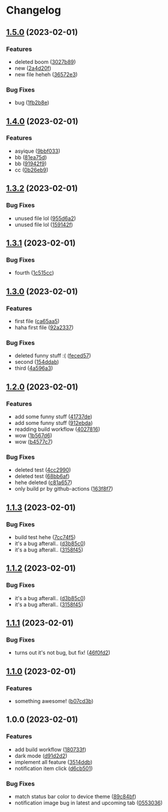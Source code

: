 # Changelog

## [1.5.0](https://github.com/akarisma/mobile-dev-assignment/compare/v1.4.0...v1.5.0) (2023-02-01)


### Features

* deleted boom ([3027b89](https://github.com/akarisma/mobile-dev-assignment/commit/3027b89144a74415d9d5cade1a53632217fa39f3))
* new ([2a4d20f](https://github.com/akarisma/mobile-dev-assignment/commit/2a4d20f9b75f034cb9308e29d83a743666ceb15f))
* new file heheh ([36572e3](https://github.com/akarisma/mobile-dev-assignment/commit/36572e3a84bed88e3ddcdf5cca6987b227a5a2c4))


### Bug Fixes

* bug ([1fb2b8e](https://github.com/akarisma/mobile-dev-assignment/commit/1fb2b8e4d4b3e98ebe3db52816d9af5227ee711d))

## [1.4.0](https://github.com/akarisma/mobile-dev-assignment/compare/v1.3.2...v1.4.0) (2023-02-01)


### Features

* asyique ([9bbf033](https://github.com/akarisma/mobile-dev-assignment/commit/9bbf0338c7e40f0b4a42b931682608a40b082d51))
* bb ([81ea75d](https://github.com/akarisma/mobile-dev-assignment/commit/81ea75dbc276feadb7432925391d9730128871e1))
* bb ([91942f9](https://github.com/akarisma/mobile-dev-assignment/commit/91942f9ac7e38b051366ab57a97f57f77430cd61))
* cc ([0b26eb9](https://github.com/akarisma/mobile-dev-assignment/commit/0b26eb911e58cbede5cfc3482a803a00956e8d5b))

## [1.3.2](https://github.com/akarisma/mobile-dev-assignment/compare/v1.3.1...v1.3.2) (2023-02-01)


### Bug Fixes

* unused file lol ([955d6a2](https://github.com/akarisma/mobile-dev-assignment/commit/955d6a2f391dd9b94cb4eb1b6f4dcb47fc0fca92))
* unused file lol ([159142f](https://github.com/akarisma/mobile-dev-assignment/commit/159142f439f9702dfdf6adb8062be9a68249c4b3))

## [1.3.1](https://github.com/akarisma/mobile-dev-assignment/compare/v1.3.0...v1.3.1) (2023-02-01)


### Bug Fixes

* fourth ([1c515cc](https://github.com/akarisma/mobile-dev-assignment/commit/1c515cce0759e7293aa52d42269657974c16588f))

## [1.3.0](https://github.com/akarisma/mobile-dev-assignment/compare/v1.2.0...v1.3.0) (2023-02-01)


### Features

* first file ([ca65aa5](https://github.com/akarisma/mobile-dev-assignment/commit/ca65aa5bb2eb5f75605b5d0a0e61dcc4152135f9))
* haha first file ([92a2337](https://github.com/akarisma/mobile-dev-assignment/commit/92a23374021eb75fde14ce257b8f6bc5c6aaa90e))


### Bug Fixes

* deleted funny stuff :( ([feced57](https://github.com/akarisma/mobile-dev-assignment/commit/feced573126501de94edec750d1c679400fa28f1))
* second ([154ddab](https://github.com/akarisma/mobile-dev-assignment/commit/154ddab2c018e027bd5c19545bd7f95e9744a559))
* third ([4a596a3](https://github.com/akarisma/mobile-dev-assignment/commit/4a596a32c93d676a01b10f9734aa2f8158315379))

## [1.2.0](https://github.com/akarisma/mobile-dev-assignment/compare/v1.1.3...v1.2.0) (2023-02-01)


### Features

* add some funny stuff ([41737de](https://github.com/akarisma/mobile-dev-assignment/commit/41737deff7bec4e2320bb3fd77103975d1f4a907))
* add some funny stuff ([912ebda](https://github.com/akarisma/mobile-dev-assignment/commit/912ebda28276925682f80bdbea46ca81b0eb1969))
* readding build workflow ([4027816](https://github.com/akarisma/mobile-dev-assignment/commit/402781631e9f61ba4916808166522034b29e8624))
* wow ([1b567d6](https://github.com/akarisma/mobile-dev-assignment/commit/1b567d634708c68f5a64ff827decdc01c7ef98ed))
* wow ([b4577c7](https://github.com/akarisma/mobile-dev-assignment/commit/b4577c7b7f1370b4c3dbbf1183d5212f29bf4019))


### Bug Fixes

* deleted test ([4cc2990](https://github.com/akarisma/mobile-dev-assignment/commit/4cc2990f91de417879884e10d50be284915be740))
* deleted test ([68bb6af](https://github.com/akarisma/mobile-dev-assignment/commit/68bb6af2154b7a39f346f40bea1edda9d31163ac))
* hehe deleted ([c81a657](https://github.com/akarisma/mobile-dev-assignment/commit/c81a6572d28aec8134ccfe660bf94a35136c2900))
* only build pr by github-actions ([163f8f7](https://github.com/akarisma/mobile-dev-assignment/commit/163f8f7ba51d4780e0370d9a5344df7967c22cb3))

## [1.1.3](https://github.com/akarisma/mobile-dev-assignment/compare/v1.1.2...v1.1.3) (2023-02-01)


### Bug Fixes

* build test hehe ([7cc74f5](https://github.com/akarisma/mobile-dev-assignment/commit/7cc74f53e840f6fd33ffb63899ae7864abf277c1))
* it's a bug afterall.. ([d3b85c0](https://github.com/akarisma/mobile-dev-assignment/commit/d3b85c08bd9f0b3aeb83d870db2630ff72bbbd52))
* it's a bug afterall.. ([3158f45](https://github.com/akarisma/mobile-dev-assignment/commit/3158f453584e4ea7b0a83cedea592383433cf1a3))

## [1.1.2](https://github.com/akarisma/mobile-dev-assignment/compare/v1.1.1...v1.1.2) (2023-02-01)


### Bug Fixes

* it's a bug afterall.. ([d3b85c0](https://github.com/akarisma/mobile-dev-assignment/commit/d3b85c08bd9f0b3aeb83d870db2630ff72bbbd52))
* it's a bug afterall.. ([3158f45](https://github.com/akarisma/mobile-dev-assignment/commit/3158f453584e4ea7b0a83cedea592383433cf1a3))

## [1.1.1](https://github.com/akarisma/mobile-dev-assignment/compare/v1.1.0...v1.1.1) (2023-02-01)


### Bug Fixes

* turns out it's not bug, but fix! ([46f0fd2](https://github.com/akarisma/mobile-dev-assignment/commit/46f0fd2b9ccaa3a3df068e6112ba417b9f5e13e3))

## [1.1.0](https://github.com/akarisma/mobile-dev-assignment/compare/v1.0.0...v1.1.0) (2023-02-01)


### Features

* something awesome! ([b07cd3b](https://github.com/akarisma/mobile-dev-assignment/commit/b07cd3b2f3a33c820fc244c0c1965f9129d8ff7c))

## 1.0.0 (2023-02-01)


### Features

* add build workflow ([180733f](https://github.com/akarisma/mobile-dev-assignment/commit/180733f8cce07b62a76bf043d556b77ad1502a1f))
* dark mode ([d91d2d2](https://github.com/akarisma/mobile-dev-assignment/commit/d91d2d220c5fcaa0b7e27a0265d3aa64b7b80faf))
* implement all feature ([3514ddb](https://github.com/akarisma/mobile-dev-assignment/commit/3514ddb4f11830c7eda60d9942d6f52189542c8a))
* notification item click ([d6cb501](https://github.com/akarisma/mobile-dev-assignment/commit/d6cb501a5f8a3165ee514867eed7999f1220f9ff))


### Bug Fixes

* match status bar color to device theme ([89c84bf](https://github.com/akarisma/mobile-dev-assignment/commit/89c84bf14b8b6bfa12bbb5dddcf3361ae051af62))
* notification image bug in latest and upcoming tab ([0553036](https://github.com/akarisma/mobile-dev-assignment/commit/055303689d8abf5ab5c2c5fc9bce4029edbd867b))
